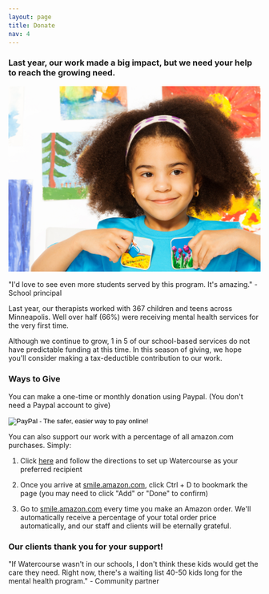 ```yaml
---
layout: page
title: Donate
nav: 4
---
```


### Last year, our work made a big impact, but we need your help to reach the growing need.

![Smiling young girl in winter clothing](/girlstock-spring.jpg)

<section class="well stretch">
<p>
"I'd love to see even more students served by this program. It's amazing." - School principal
</p>
</section>



Last year, our therapists worked with 367 children and teens across Minneapolis. Well over half (66%) were receiving mental health services for the very first time.

Although we continue to grow, 1 in 5 of our school-based services do not have predictable funding at this time. In this season of giving, we hope you'll consider making a tax-deductible contribution to our work.

### Ways to Give

You can make a one-time or monthly donation using Paypal. (You don't need a Paypal account to give) 
<div><form action="https://www.paypal.com/cgi-bin/webscr" method="post" target="_top">
<input type="hidden" name="cmd" value="_s-xclick">
<input type="hidden" name="hosted_button_id" value="74D75475R6RKE">
<input type="image" src="https://www.paypalobjects.com/en_US/i/btn/btn_donate_LG.gif" border="0" name="submit" alt="PayPal - The safer, easier way to pay online!">
<img alt="" border="0" src="https://www.paypalobjects.com/en_US/i/scr/pixel.gif" width="1" height="1">
</form></div>


You can also support our work with a percentage of all amazon.com purchases. Simply:
1. Click [here](https://smile.amazon.com/ch/41-1946275) and follow the directions to set up Watercourse as your preferred recipient

2. Once you arrive at [smile.amazon.com](http://smile.amazon.com), click Ctrl + D to bookmark the page (you may need to click "Add" or "Done" to confirm)

3. Go to [smile.amazon.com](http://smile.amazon.com) every time you make an Amazon order. We'll automatically receive a percentage of your total order price automatically, and our staff and clients will be eternally grateful.

### Our clients thank you for your support!

<section class="well stretch">

<p>
"If Watercourse wasn't in our schools, I don't think these kids would get the care they need. Right now, there's a waiting list 40-50 kids long for the mental health program." - Community partner
</p>
</section>
